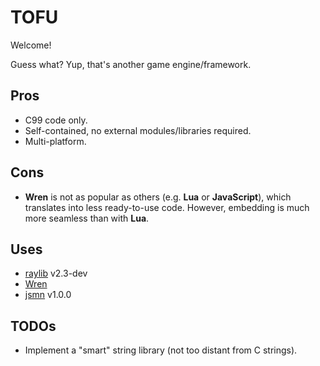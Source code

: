 # TOFU

Welcome!

Guess what? Yup, that's another game engine/framework.

## Pros

* C99 code only.
* Self-contained, no external modules/libraries required.
* Multi-platform.

## Cons

* **Wren** is not as popular as others (e.g. **Lua** or **JavaScript**), which translates into less ready-to-use code. However, embedding is much more seamless than with **Lua**.

## Uses

* [raylib](https://www.raylib.com/) v2.3-dev
* [Wren](https://wren.io/)
* [jsmn](https://zserge.com/jsmn.html/) v1.0.0

## TODOs

* Implement a "smart" string library (not too distant from C strings).
